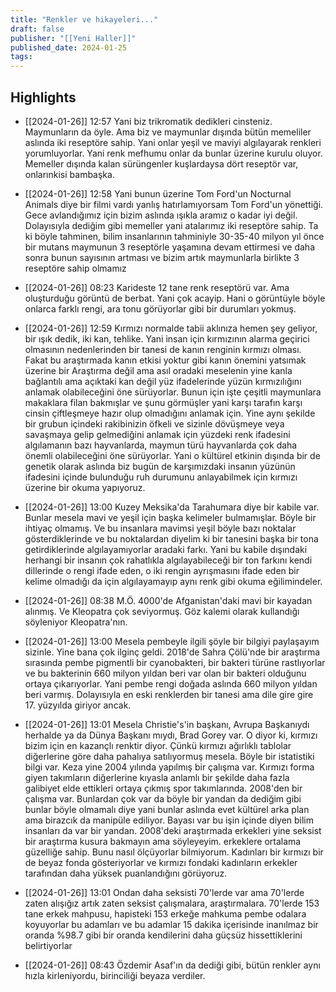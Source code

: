 ```yaml
---
title: "Renkler ve hikayeleri..."
draft: false
publisher: "[[Yeni Haller]]"
published_date: 2024-01-25
tags:
---
```



## Highlights
* [[2024-01-26]] 12:57  Yani biz trikromatik dedikleri cinsteniz. Maymunların da öyle. Ama biz ve maymunlar dışında bütün memeliler aslında iki reseptöre sahip. Yani onlar yeşil ve maviyi algılayarak renkleri yorumluyorlar. Yani renk mefhumu onlar da bunlar üzerine kurulu oluyor. Memeller dışında kalan sürüngenler kuşlardaysa dört reseptör var, onlarınkisi bambaşka.

* [[2024-01-26]] 12:58  Yani bunun üzerine Tom Ford'un Nocturnal Animals diye bir filmi vardı yanlış hatırlamıyorsam Tom Ford'un yönettiği. Gece avlandığımız için bizim aslında ışıkla aramız o kadar iyi değil. Dolayısıyla dediğim gibi memeller yani atalarımız iki reseptöre sahip. Ta ki böyle tahminen, bilim insanlarının tahminiyle 30-35-40 milyon yıl önce bir mutans maymunun 3 reseptörle yaşamına devam ettirmesi ve daha sonra bunun sayısının artması ve bizim artık maymunlarla birlikte 3 reseptöre sahip olmamız

* [[2024-01-26]] 08:23  Karideste 12 tane renk reseptörü var. Ama oluşturduğu görüntü de berbat. Yani çok acayip. Hani o görüntüyle böyle onlarca farklı rengi, ara tonu görüyorlar gibi bir durumları yokmuş.

* [[2024-01-26]] 12:59  Kırmızı normalde tabii aklınıza hemen şey geliyor, bir ışık dedik, iki kan, tehlike. Yani insan için kırmızının alarma geçirici olmasının nedenlerinden bir tanesi de kanın renginin kırmızı olması. Fakat bu araştırmada kanın etkisi yoktur gibi kanın önemini yatsımak üzerine bir Araştırma değil ama asıl oradaki meselenin yine kanla bağlantılı ama açıktaki kan değil yüz ifadelerinde yüzün kırmızılığını anlamak olabileceğini öne sürüyorlar. Bunun için işte çeşitli maymunlara makaklara filan bakmışlar ve şunu görmüşler yani karşı tarafın karşı cinsin çiftleşmeye hazır olup olmadığını anlamak için. Yine aynı şekilde bir grubun içindeki rakibinizin öfkeli ve sizinle dövüşmeye veya savaşmaya gelip gelmediğini anlamak için yüzdeki renk ifadesini algılamanın bazı hayvanlarda, maymun türü hayvanlarda çok daha önemli olabileceğini öne sürüyorlar. Yani o kültürel etkinin dışında bir de genetik olarak aslında biz bugün de karşımızdaki insanın yüzünün ifadesini içinde bulunduğu ruh durumunu anlayabilmek için kırmızı üzerine bir okuma yapıyoruz.

* [[2024-01-26]] 13:00  Kuzey Meksika'da Tarahumara diye bir kabile var. Bunlar mesela mavi ve yeşil için başka kelimeler bulmamışlar. Böyle bir ihtiyaç olmamış. Ve bu insanlara mavimsi yeşil böyle bazı noktalar gösterdiklerinde ve bu noktalardan diyelim ki bir tanesini başka bir tona getirdiklerinde algılayamıyorlar aradaki farkı. Yani bu kabile dışındaki herhangi bir insanın çok rahatlıkla algılayabileceği bir ton farkını kendi dillerinde o rengi ifade eden, o iki rengin ayrışmasını ifade eden bir kelime olmadığı da için algılayamayıp aynı renk gibi okuma eğilimindeler.

* [[2024-01-26]] 08:38  M.Ö. 4000'de Afganistan'daki mavi bir kayadan alınmış. Ve Kleopatra çok seviyormuş. Göz kalemi olarak kullandığı söyleniyor Kleopatra'nın.

* [[2024-01-26]] 13:00  Mesela pembeyle ilgili şöyle bir bilgiyi paylaşayım sizinle. Yine bana çok ilginç geldi. 2018'de Sahra Çölü'nde bir araştırma sırasında pembe pigmentli bir cyanobakteri, bir bakteri türüne rastlıyorlar ve bu bakterinin 660 milyon yıldan beri var olan bir bakteri olduğunu ortaya çıkarıyorlar. Yani pembe rengi doğada aslında 660 milyon yıldan beri varmış. Dolayısıyla en eski renklerden bir tanesi ama dile gire gire 17. yüzyılda giriyor ancak.

* [[2024-01-26]] 13:01  Mesela Christie's'in başkanı, Avrupa Başkanıydı herhalde ya da Dünya Başkanı mıydı, Brad Gorey var. O diyor ki, kırmızı bizim için en kazançlı renktir diyor. Çünkü kırmızı ağırlıklı tablolar diğerlerine göre daha pahalıya satılıyormuş mesela. Böyle bir istatistiki bilgi var. Keza yine 2004 yılında yapılmış bir çalışma var. Kırmızı forma giyen takımların diğerlerine kıyasla anlamlı bir şekilde daha fazla galibiyet elde ettikleri ortaya çıkmış spor takımlarında. 2008'den bir çalışma var. Bunlardan çok var da böyle bir yandan da dediğim gibi bunlar böyle olmamalı diye yani bunlar aslında evet kültürel arka plan ama birazcık da manipüle ediliyor. Bayası var bu işin içinde diyen bilim insanları da var bir yandan. 2008'deki araştırmada erkekleri yine seksist bir araştırma kusura bakmayın ama söyleyeyim. erkeklere ortalama güzelliğe sahip. Bunu nasıl ölçüyorlar bilmiyorum. Kadınları bir kırmızı bir de beyaz fonda gösteriyorlar ve kırmızı fondaki kadınların erkekler tarafından daha yüksek puanlandığını görüyoruz.

* [[2024-01-26]] 13:01  Ondan daha seksisti 70'lerde var ama 70'lerde zaten alışığız artık zaten seksist çalışmalara, araştırmalara. 70'lerde 153 tane erkek mahpusu, hapisteki 153 erkeğe mahkuma pembe odalara koyuyorlar bu adamları ve bu adamlar 15 dakika içerisinde inanılmaz bir oranda %98.7 gibi bir oranda kendilerini daha güçsüz hissettiklerini belirtiyorlar

* [[2024-01-26]] 08:43  Özdemir Asaf'ın da dediği gibi, bütün renkler aynı hızla kirleniyordu, birinciliği beyaza verdiler.

